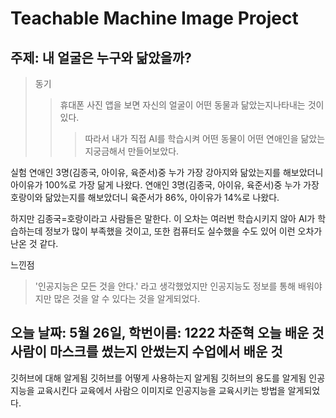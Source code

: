 Teachable Machine Image Project
=====================================
주제: 내 얼굴은 누구와 닮았을까?
-------------------------------------
>동기
>>휴대폰 사진 앱을 보면 자신의 얼굴이 어떤 동물과 닮았는지나타내는 것이 있다.
>>>따라서 내가 직접 AI를 학습시켜 어떤 동물이 어떤 연애인을 닮았는지궁금해서 만들어보았다.


실험
연애인 3명(김종국, 아이유, 육준서)중 누가 가장 강아지와 닮았는지를 해보았더니 아이유가 100%로 가장 닮게 나왔다.
연애인 3명(김종국, 아이유, 육준서)중 누가 가장 호랑이와 닮았는지를 해보았더니 육준서가 86%, 아이유가 14%로 나왔다.

하지만 김종국=호랑이라고 사람들은 말한다.
이 오차는 여러번 학습시키지 않아 AI가 학습하는데 정보가 많이 부족했을 것이고, 또한 컴퓨터도 실수했을 수도 있어 이런 오차가 난온 것 같다.

느낀점
>'인공지능은 모든 것을 안다.' 라고 생각했었지만 인공지능도 정보를 통해 배워야지만 많은 것을 알 수 있다는 것을 알게되었다.

오늘 날짜: 5월 26일, 학번이름: 1222 차준혁
오늘 배운 것
사람이 마스크를 썼는지 안썼는지
수업에서 배운 것
-----------------
깃허브에 대해 알게됨
깃허브를 어떻게 사용하는지 알게됨
깃허브의 용도를 알게됨
인공지능을 교육시킨다
교육에서 사람으 이미지로 인공지능을 교육시키는 방법을 알게되었다.
